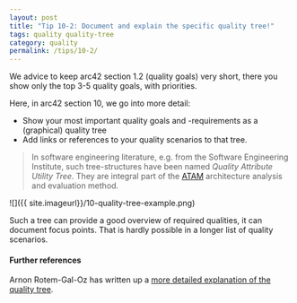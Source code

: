 ```yaml
---
layout: post
title: "Tip 10-2: Document and explain the specific quality tree!"
tags: quality quality-tree
category: quality
permalink: /tips/10-2/
---
```

We advice to keep arc42 section 1.2 (quality goals) very short,
there you show only the top 3-5 quality goals, with priorities.

Here, in arc42 section 10, we go into more detail:

* Show your most important quality goals and -requirements as a (graphical) quality tree
* Add links or references to your quality scenarios to that tree.

>In software engineering literature, e.g. from the Software Engineering Institute,
such tree-structures have been named _Quality Attribute Utility Tree_. They are
integral part of the [ATAM](http://www.sei.cmu.edu/architecture/tools/evaluate/atam.cfm)
architecture analysis and evaluation method.

![]({{ site.imageurl}}/10-quality-tree-example.png)

Such a tree can provide a good overview of required qualities, it
can document focus points. That is hardly possible in a longer list of quality scenarios.

#### Further references

Arnon Rotem-Gal-Oz has written up a [more detailed explanation of the quality tree](http://arnon.me/2010/05/utility-trees-hatching-quality-attributes/).
